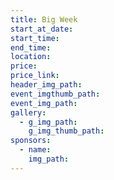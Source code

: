```yaml
---
title: Big Week
start_at_date:
start_time:
end_time:
location:
price:
price_link:
header_img_path:
event_imgthumb_path:
event_img_path:
gallery:
  - g_img_path:
    g_img_thumb_path:
sponsors:
  - name:
    img_path:
---
```

